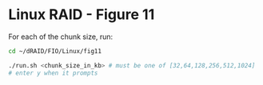 # Linux RAID - Figure 11

For each of the chunk size, run:
```Bash
cd ~/dRAID/FIO/Linux/fig11

./run.sh <chunk_size_in_kb> # must be one of [32,64,128,256,512,1024]
# enter y when it prompts

```